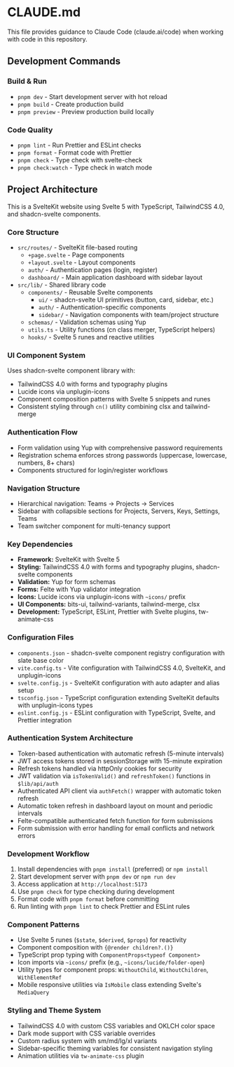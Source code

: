 # CLAUDE.md

This file provides guidance to Claude Code (claude.ai/code) when working with code in this repository.

## Development Commands

### Build & Run
- `pnpm dev` - Start development server with hot reload
- `pnpm build` - Create production build
- `pnpm preview` - Preview production build locally

### Code Quality
- `pnpm lint` - Run Prettier and ESLint checks
- `pnpm format` - Format code with Prettier
- `pnpm check` - Type check with svelte-check
- `pnpm check:watch` - Type check in watch mode

## Project Architecture

This is a SvelteKit website using Svelte 5 with TypeScript, TailwindCSS 4.0, and shadcn-svelte components.

### Core Structure
- `src/routes/` - SvelteKit file-based routing
  - `+page.svelte` - Page components
  - `+layout.svelte` - Layout components
  - `auth/` - Authentication pages (login, register)
  - `dashboard/` - Main application dashboard with sidebar layout
- `src/lib/` - Shared library code
  - `components/` - Reusable Svelte components
    - `ui/` - shadcn-svelte UI primitives (button, card, sidebar, etc.)
    - `auth/` - Authentication-specific components
    - `sidebar/` - Navigation components with team/project structure
  - `schemas/` - Validation schemas using Yup
  - `utils.ts` - Utility functions (cn class merger, TypeScript helpers)
  - `hooks/` - Svelte 5 runes and reactive utilities

### UI Component System
Uses shadcn-svelte component library with:
- TailwindCSS 4.0 with forms and typography plugins
- Lucide icons via unplugin-icons
- Component composition patterns with Svelte 5 snippets and runes
- Consistent styling through `cn()` utility combining clsx and tailwind-merge

### Authentication Flow
- Form validation using Yup with comprehensive password requirements
- Registration schema enforces strong passwords (uppercase, lowercase, numbers, 8+ chars)
- Components structured for login/register workflows

### Navigation Structure
- Hierarchical navigation: Teams → Projects → Services
- Sidebar with collapsible sections for Projects, Servers, Keys, Settings, Teams
- Team switcher component for multi-tenancy support

### Key Dependencies
- **Framework:** SvelteKit with Svelte 5
- **Styling:** TailwindCSS 4.0 with forms and typography plugins, shadcn-svelte components
- **Validation:** Yup for form schemas
- **Forms:** Felte with Yup validator integration
- **Icons:** Lucide icons via unplugin-icons with `~icons/` prefix
- **UI Components:** bits-ui, tailwind-variants, tailwind-merge, clsx
- **Development:** TypeScript, ESLint, Prettier with Svelte plugins, tw-animate-css

### Configuration Files
- `components.json` - shadcn-svelte component registry configuration with slate base color
- `vite.config.ts` - Vite configuration with TailwindCSS 4.0, SvelteKit, and unplugin-icons
- `svelte.config.js` - SvelteKit configuration with auto adapter and alias setup
- `tsconfig.json` - TypeScript configuration extending SvelteKit defaults with unplugin-icons types
- `eslint.config.js` - ESLint configuration with TypeScript, Svelte, and Prettier integration

### Authentication System Architecture
- Token-based authentication with automatic refresh (5-minute intervals)
- JWT access tokens stored in sessionStorage with 15-minute expiration
- Refresh tokens handled via httpOnly cookies for security
- JWT validation via `isTokenValid()` and `refreshToken()` functions in `$lib/api/auth`
- Authenticated API client via `authFetch()` wrapper with automatic token refresh
- Automatic token refresh in dashboard layout on mount and periodic intervals
- Felte-compatible authenticated fetch function for form submissions
- Form submission with error handling for email conflicts and network errors

### Development Workflow
1. Install dependencies with `pnpm install` (preferred) or `npm install`
2. Start development server with `pnpm dev` or `npm run dev`
3. Access application at `http://localhost:5173`
4. Use `pnpm check` for type checking during development
5. Format code with `pnpm format` before committing
6. Run linting with `pnpm lint` to check Prettier and ESLint rules

### Component Patterns
- Use Svelte 5 runes (`$state`, `$derived`, `$props`) for reactivity
- Component composition with `{@render children?.()}`
- TypeScript prop typing with `ComponentProps<typeof Component>`
- Icon imports via `~icons/` prefix (e.g., `~icons/lucide/folder-open`)
- Utility types for component props: `WithoutChild`, `WithoutChildren`, `WithElementRef`
- Mobile responsive utilities via `IsMobile` class extending Svelte's `MediaQuery`

### Styling and Theme System
- TailwindCSS 4.0 with custom CSS variables and OKLCH color space
- Dark mode support with CSS variable overrides
- Custom radius system with sm/md/lg/xl variants
- Sidebar-specific theming variables for consistent navigation styling
- Animation utilities via `tw-animate-css` plugin